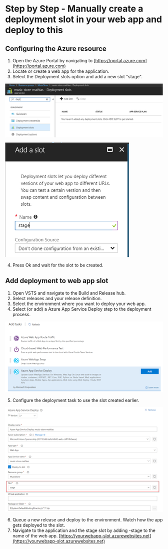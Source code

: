 # Step by Step - Manually create a deployment slot in your web app and deploy to this #

## Configuring the Azure resource ##
1. Open the Azure Portal by navigating to [https://portal.azure.com](https://portal.azure.com)
2. Locate or create a web app for the application.
3. Select the Deployment slots option and add a new slot "stage".

![](./images/F006-P001-AddDeploymentSlot.png)

![](./images/F006-P001-AddDeploymentSlot2.png)

4. Press Ok and wait for the slot to be created.

## Add deployment to web app slot ##
1. Open VSTS and navigate to the Build and Release hub.
2. Select releases and your release definition. 
3. Select the environment where you want to deploy your web app.
4. Select (or add) a Azure App Service Deploy step to the deployment process.

![](./images/F006-P001-AddAzureAppServiceDeployTask.png)

5.  Configure the deployment task to use the slot created earlier.

![](./images/F006-P001-ConfigureAzureAppServiceDeployTask.png)

6. Queue a new release and deploy to the environment. Watch how the app gets deployed to the slot.
7. Navigate to the application and the stage slot by adding -stage to the name of the web app.
[https://yourwebapp-slot.azurewebsites.net](https://yourwebapp-slot.azurewebsites.net)